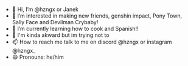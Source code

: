 - 👋 Hi, I’m @hzngx or Janek
- 👀 I’m interested in making new friends, genshin impact, Pony Town, Sally Face and Devilman Crybaby!
- 🌱 I’m currently learning how to cook and Spanish!!
- 💞️ I'm kinda akward but im trying not to
- 📫 How to reach me talk to me on discord @hzngx or instagram @hzngx_
- 😄 Pronouns: he/him



